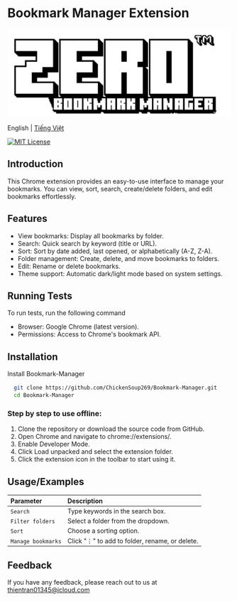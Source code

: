 # Bookmark Manager Extension

<div align="center">
<img src="./images/logo.png" alt="logo" width="full">
</div>

English | <a href="https://github.com/ChickenSoup269/Bookmark-Manager/blob/main/README_VN.md">Tiếng Việt</a>

[![MIT License](https://img.shields.io/badge/License-MIT-green.svg)](https://choosealicense.com/licenses/mit/)

## Introduction

This Chrome extension provides an easy-to-use interface to manage your bookmarks. You can view, sort, search, create/delete folders, and edit bookmarks effortlessly.

## Features

- View bookmarks: Display all bookmarks by folder.
- Search: Quick search by keyword (title or URL).
- Sort: Sort by date added, last opened, or alphabetically (A-Z, Z-A).
- Folder management: Create, delete, and move bookmarks to folders.
- Edit: Rename or delete bookmarks.
- Theme support: Automatic dark/light mode based on system settings.

## Running Tests

To run tests, run the following command

- Browser: Google Chrome (latest version).
- Permissions: Access to Chrome's bookmark API.

## Installation

Install Bookmark-Manager

```bash
  git clone https://github.com/ChickenSoup269/Bookmark-Manager.git
  cd Bookmark-Manager
```

### Step by step to use offline:

1. Clone the repository or download the source code from GitHub.
2. Open Chrome and navigate to chrome://extensions/.
3. Enable Developer Mode.
4. Click Load unpacked and select the extension folder.
5. Click the extension icon in the toolbar to start using it.

## Usage/Examples

| Parameter          | Description                                    |
| :----------------- | :--------------------------------------------- |
| `Search`           | Type keywords in the search box.               |
| `Filter folders`   | Select a folder from the dropdown.             |
| `Sort`             | Choose a sorting option.                       |
| `Manage bookmarks` | Click "⋮" to add to folder, rename, or delete. |

## Feedback

If you have any feedback, please reach out to us at thientran01345@icloud.com
